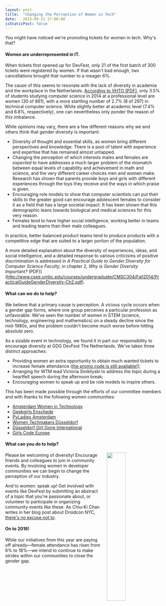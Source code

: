 ```yaml
---
layout: post
title:  "Changing the Perception of Women in Tech"
date:   2015-09-21 17:00:00
isStaticPost: false
---
```

You might have noticed we're promoting tickets for women in tech. Why's that?

#### Women are underrepresented in IT.

When tickets first opened up for DevFest, only 21 of the first batch of 300 tickets were registered by women. If that wasn't bad enough, two cancellations brought that number to a meager 6%.

The cause of this seems to resonate with the lack of diversity in academia and the workplace in the Netherlands. [According to VHTO (PDF)](http://www.vhto.nl/fileadmin/user_upload/images/Cijfers_en_onderzoek/20150605_Gediplomeerden_totaal_htno_per_opleiding_1415.pdf), only 3.5% of students studying computer science in 2014 at a professional level are women (30 of 861), with a more startling number of 2.7% (8 of 297) in technical computer science. While slightly better at academic level (7.4% and 6.8%, respectively), one can nevertheless only ponder the reason of this imbalance.

While opinions may vary, there are a few different reasons why we and others think that gender diversity is important:

* Diversity of thought and essential skills, as women bring different perspectives and knowledge. There is a pool of talent with experience and expertise that has remained almost untapped.
* Changing the perception of which interests males and females are _expected_ to have addresses a much larger problem of the mismatch between equal levels of capability and achievement in math and science, and the very different career choices men and women make. Research has shown that parents provide boys and girls with different experiences through the toys they receive and the ways in which praise is given.
* Encouraging role models to show that computer scientists can put their skills to the greater good can encourage adolescent females to consider it as a field that has a large societal impact. It has been shown that this demographic leans towards biological and medical sciences for this very reason.
* Females tend to have higher social intelligence, working better in teams and leading teams than their male colleagues.

In practice, better balanced product teams tend to produce products with a competitive edge that are suited to a larger portion of the population. 

A more detailed explanation about the diversity of experiences, ideas, and social intelligence, and a detailed response to various criticisms of positive discrimination is addressed in _A Practical Guide to Gender Diversity for Computer Science Faculty_, in chapter 2, _Why is Gender Diversity Important?_ (PDF)](http://www.csee.umbc.edu/courses/undergraduate/CMSC304/Fall2014/PracticalGuideGenderDiversity-Ch2.pdf).

#### What can we do to help?

We believe that a primary cause is perception. A vicious cycle occurs when a gender gap forms, where one group perceives a particular profession as unfavorable. We've seen the number of women in STEM (science, technology, engineering and mathematics) on a steady decline since the mid-1980s, and the problem couldn't become much worse before hitting absolute zero.

As a sizable event in technology, we found it in part our responsibility to encourage diversity at GDG DevFest The Netherlands. We've taken three distinct approaches:

* Providing women an extra opportunity to obtain much wanted tickets to increase female attendance ([the promo code is still available!](https://www.eventbrite.com/e/gdg-devfest-the-netherlands-2015-tickets-18232000404?access=women-in-tech));
* Arranging for WTM lead Victoria Sinikliyski to address the topic during a heartfelt speech during the afternoon break;
* Encouraging women to speak up and be role models to inspire others.

This has been made possible through the efforts of our committee members and with thanks to the following women communities:

* [Amsterdam Women in Technology](http://www.meetup.com/Amsterdam-Women-in-Technology/)
* [Geekgirls Enschede](http://www.meetup.com/Geekgirls-Enschede/)
* [PyLadies Amsterdam](http://www.meetup.com/PyLadiesAMS/)
* [Women Techmakers Düsseldorf](http://www.meetup.com/Women-Techmakers-Dusseldorf/)
* [Düsseldorf Girl Gone International](http://www.meetup.com/Dusseldorf-Girl-Gone-International/)
* [Girls Code Europe](http://www.meetup.com/GirlsCodeEU/)

#### What can you do to help?

<img class="img-responsive feature-image" src="{{ site.baseurl }}/img/posts/not_boyfriends_computer.jpg" style="float:right;width:35%;margin:0 0 0 16px;">

Please be welcoming of diversity! Encourage friends and colleagues to join in community events. By involving women in developer communities we can begin to change the perception of our industry.

And to women: speak up! Get involved with events like DevFest by submitting an abstract of a topic that you're passionate about, or volunteer to participate in organizing community events like these. As Chiu-Ki Chan writes in her blog post about Droidcon NYC, [there's no excuse not to](http://blog.sqisland.com/2015/08/droidcon-nyc-22-percent-female-speakers.html).

#### On to 2016!

While our initiatives from this year are paying off already&mdash;female attendance has risen from 6% to 18%&mdash;we intend to continue to make strides within our communities to close the gender gap.